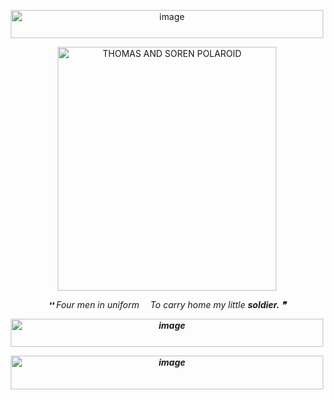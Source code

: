   <p align="center">
<img width="500" height="45" alt="image" src="https://github.com/user-attachments/assets/e2700d5d-b55c-439c-b261-08b87e8dcd41" />

<p align="center">
<img width="350" height="390" alt="THOMAS AND SOREN POLAROID" src="https://github.com/user-attachments/assets/30378262-a39e-45d1-84d7-a3372dbb7083" />

<p align="center">
<i>❛❛	Four men in uniform  To carry home my little <b>soldier.<b> ❞						<i>

  <p align="center">
<img width="500" height="45" alt="image" src="https://github.com/user-attachments/assets/e2700d5d-b55c-439c-b261-08b87e8dcd41" />


  <p align="center">
<img width="500" height="54" alt="image" src="https://github.com/user-attachments/assets/28837f2b-154f-49c7-a7b1-52b7e922d63d" />


